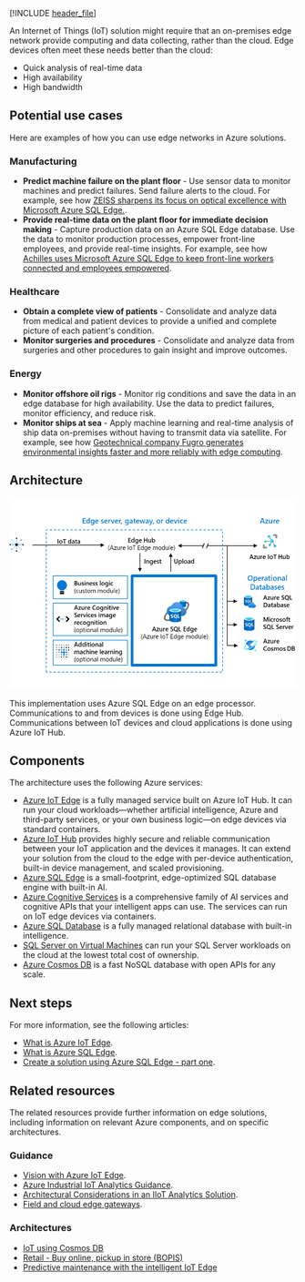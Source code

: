 [!INCLUDE [header_file](../../../includes/sol-idea-header.md)]

 An Internet of Things (IoT) solution might require that an on-premises edge network provide computing and data collecting, rather than the cloud. Edge devices often meet these needs better than the cloud:

- Quick analysis of real-time data
- High availability
- High bandwidth

## Potential use cases

Here are examples of how you can use edge networks in Azure solutions.

### Manufacturing

- **Predict machine failure on the plant floor** - Use sensor data to monitor machines and predict failures. Send failure alerts to the cloud. For example, see how [ZEISS sharpens its focus on optical excellence with Microsoft Azure SQL Edge.](https://customers.microsoft.com/story/764241-zeiss-manufacturing-sql-db-edge).
- **Provide real-time data on the plant floor for immediate decision making** - Capture production data on an Azure SQL Edge database. Use the data to monitor production processes, empower front-line employees, and provide real-time insights. For example, see how [Achilles uses Microsoft Azure SQL Edge to keep front-line workers connected and employees empowered](https://customers.microsoft.com/story/823356-achilles-manufacturing-azure-sql-edge).

### Healthcare

- **Obtain a complete view of patients** - Consolidate and analyze data from medical and patient devices to provide a unified and complete picture of each patient's condition.
- **Monitor surgeries and procedures** - Consolidate and analyze data from surgeries and other procedures to gain insight and improve outcomes.  
  
### Energy

- **Monitor offshore oil rigs** - Monitor rig conditions and save the data in an edge database for high availability. Use the data to predict failures, monitor efficiency, and reduce risk.
- **Monitor ships at sea** - Apply machine learning and real-time analysis of ship data on-premises without having to transmit data via satellite. For example, see how [Geotechnical company Fugro generates environmental insights faster and more reliably with edge computing](https://customers.microsoft.com/story/772599-fugro-professional-services-azure-sql-database-edge).

## Architecture

![Diagram of an example IoT implementation that includes an edge network.](../media/data-storage-edge.png)

This implementation uses Azure SQL Edge on an edge processor. Communications to and from devices is done using Edge Hub. Communications between IoT devices and cloud applications is done using Azure IoT Hub.

## Components

The architecture uses the following Azure services:

- [Azure IoT Edge](https://azure.microsoft.com/services/iot-edge/) is a fully managed service built on Azure IoT Hub. It can run your cloud workloads—whether artificial intelligence, Azure and third-party services, or your own business logic—on edge devices via standard containers.
- [Azure IoT Hub](https://azure.microsoft.com/services/iot-hub/) provides highly secure and reliable communication between your IoT application and the devices it manages. It can extend your solution from the cloud to the edge with per-device authentication, built-in device management, and scaled provisioning.
- [Azure SQL Edge](https://azure.microsoft.com/services/sql-edge/) is a small-footprint, edge-optimized SQL database engine with built-in AI.
- [Azure Cognitive Services](https://azure.microsoft.com/services/cognitive-services/) is a comprehensive family of AI services and cognitive APIs that your intelligent apps can use. The services can run on IoT edge devices via containers.
- [Azure SQL Database](https://azure.microsoft.com/services/sql-database/) is a fully managed relational database with built-in intelligence.
- [SQL Server on Virtual Machines](https://azure.microsoft.com/services/virtual-machines/sql-server) can run your SQL Server workloads on the cloud at the lowest total cost of ownership.
- [Azure Cosmos DB](https://azure.microsoft.com/services/cosmos-db/) is a fast NoSQL database with open APIs for any scale.

## Next steps

For more information, see the following articles:

- [What is Azure IoT Edge](https://docs.microsoft.com/azure/iot-edge/about-iot-edge).
- [What is Azure SQL Edge](https://docs.microsoft.com/azure/azure-sql-edge/overview).
- [Create a solution using Azure SQL Edge - part one](https://docs.microsoft.com/azure/azure-sql-edge/tutorial-deploy-azure-resources).

## Related resources

The related resources provide further information on edge solutions, including information on relevant Azure components, and on specific architectures.

### Guidance

- [Vision with Azure IoT Edge](../../guide/iot-edge-vision/index.md).
- [Azure Industrial IoT Analytics Guidance](../../guide/iiot-guidance/iiot-architecture.md).
- [Architectural Considerations in an IIoT Analytics Solution](../../guide/iiot-guidance/iiot-considerations.md).
- [Field and cloud edge gateways](../../example-scenario/iot/field-cloud-edge-gateways.yml).

### Architectures

- [IoT using Cosmos DB](iot-using-cosmos-db.yml)
- [Retail - Buy online, pickup in store (BOPIS)](../../example-scenario/iot/vertical-buy-online-pickup-in-store.yml)
- [Predictive maintenance with the intelligent IoT Edge](../../example-scenario/predictive-maintenance/iot-predictive-maintenance.yml)

